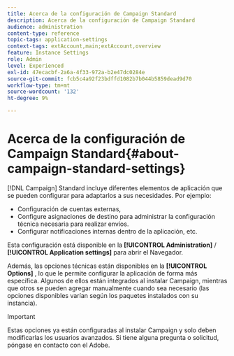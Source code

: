```yaml
---
title: Acerca de la configuración de Campaign Standard
description: Acerca de la configuración de Campaign Standard
audience: administration
content-type: reference
topic-tags: application-settings
context-tags: extAccount,main;extAccount,overview
feature: Instance Settings
role: Admin
level: Experienced
exl-id: 47ecacbf-2a6a-4f33-972a-b2e47dc0284e
source-git-commit: fcb5c4a92f23bdffd1082b7b044b5859dead9d70
workflow-type: tm+mt
source-wordcount: '132'
ht-degree: 9%

---
```


# Acerca de la configuración de Campaign Standard{#about-campaign-standard-settings}

[!DNL Campaign] Standard incluye diferentes elementos de aplicación que se pueden configurar para adaptarlos a sus necesidades. Por ejemplo:

* Configuración de cuentas externas,
* Configure asignaciones de destino para administrar la configuración técnica necesaria para realizar envíos.
* Configurar notificaciones internas dentro de la aplicación, etc.

Esta configuración está disponible en la **[!UICONTROL Administration]** / **[!UICONTROL Application settings]** para abrir el Navegador.

Además, las opciones técnicas están disponibles en la **[!UICONTROL Options]** , lo que le permite configurar la aplicación de forma más específica. Algunos de ellos están integrados al instalar Campaign, mientras que otros se pueden agregar manualmente cuando sea necesario (las opciones disponibles varían según los paquetes instalados con su instancia).

>[!IMPORTANT]
>
>Estas opciones ya están configuradas al instalar Campaign y solo deben modificarlas los usuarios avanzados. Si tiene alguna pregunta o solicitud, póngase en contacto con el Adobe.
